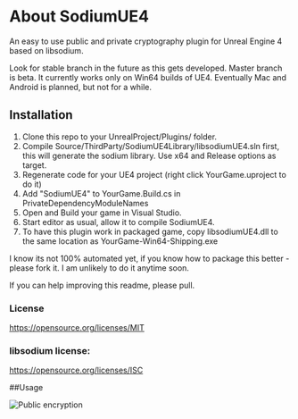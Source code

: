 # About SodiumUE4
An easy to use public and private cryptography plugin for Unreal Engine 4 based on libsodium.

Look for stable branch in the future as this gets developed. Master branch is beta. It currently works only on Win64 builds of UE4. Eventually Mac and Android is planned, but not for a while.

## Installation

1. Clone this repo to your UnrealProject/Plugins/ folder.
2. Compile Source/ThirdParty/SodiumUE4Library/libsodiumUE4.sln first, this will generate the sodium library. Use x64 and Release options as target.
3. Regenerate code for your UE4 project (right click YourGame.uproject to do it)
4. Add "SodiumUE4" to YourGame.Build.cs in PrivateDependencyModuleNames
5. Open and Build your game in Visual Studio.
6. Start editor as usual, allow it to compile SodiumUE4.
7. To have this plugin work in packaged game, copy libsodiumUE4.dll to the same location as YourGame-Win64-Shipping.exe

I know its not 100% automated yet, if you know how to package this better - please fork it. I am unlikely to do it anytime soon.

If you can help improving this readme, please pull.

### License
https://opensource.org/licenses/MIT

### libsodium license:
https://opensource.org/licenses/ISC


##Usage

![Public encryption](http://i.imgur.com/ezgBj7v.jpg)
